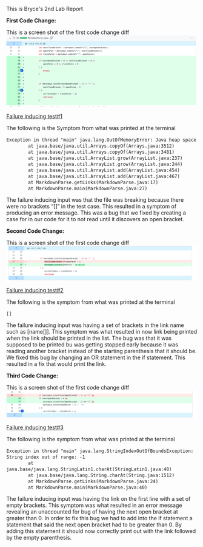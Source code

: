 This is Bryce's 2nd Lab Report

**First Code Change:**

This is a screen shot of the first code change diff
![Image](LAB2_SS1.png)

[Failure inducing test#1](https://github.com/b1blair/markdown-parse/blob/6fbc3e6dc2ee161df95c5d6b31c30edd86a625cf/test-file-break.md?plain=1)

The following is the Symptom from what was printed at the terminal

```
Exception in thread "main" java.lang.OutOfMemoryError: Java heap space
        at java.base/java.util.Arrays.copyOf(Arrays.java:3512)
        at java.base/java.util.Arrays.copyOf(Arrays.java:3481)
        at java.base/java.util.ArrayList.grow(ArrayList.java:237)
        at java.base/java.util.ArrayList.grow(ArrayList.java:244)
        at java.base/java.util.ArrayList.add(ArrayList.java:454)
        at java.base/java.util.ArrayList.add(ArrayList.java:467)
        at MarkdownParse.getLinks(MarkdownParse.java:17)
        at MarkdownParse.main(MarkdownParse.java:27)
```

The failure inducing input was that the file was breaking because there were no brackets “[]” in the test case. This resulted in a symptom of producing an error message. This was a bug that we fixed by creating a case for in our code for it to not read until it discovers an open bracket.

**Second Code Change:**

This is a screen shot of the first code change diff
![Image](LAB2_SS2.png)

[Failure inducing test#2](https://github.com/b1blair/markdown-parse/blob/main/test-file-break.md?plain=1)

The following is the symptom from what was printed at the terminal
```
[]
```

The failure inducing input was having a set of brackets in the link name such as [name[]]. This symptom was what resulted in now link being printed when the link should be printed in the list. The bug was that it was supposed to be printed bu was getting stopped early because it was reading another bracket instead of the starting parenthesis that it should be. We fixed this bug by changing an OR statement in the if statement. This resulted in a fix that would print the link.

**Third Code Change:**

This is a screen shot of the first code change diff
![Image](LAB2_SS3.png)

[Failure inducing test#3](https://github.com/b1blair/markdown-parse/blob/main/test-file8.md?plain=1)

The following is the symptom from what was printed at the terminal
```
Exception in thread "main" java.lang.StringIndexOutOfBoundsException: String index out of range: -1
        at java.base/java.lang.StringLatin1.charAt(StringLatin1.java:48)
        at java.base/java.lang.String.charAt(String.java:1512)
        at MarkdownParse.getLinks(MarkdownParse.java:24)
        at MarkdownParse.main(MarkdownParse.java:40)
```

The failure inducing input was having the link on the first line with a set of empty brackets. This symptom was what resulted in an error message revealing an unaccounted for bug of having the next open bracket at greater than 0. In order to fix this bug we had to add into the if statement a statement that said the next open bracket had to be greater than 0. By adding this statement it should now correctly print out with the link followed by the empty parenthesis.
